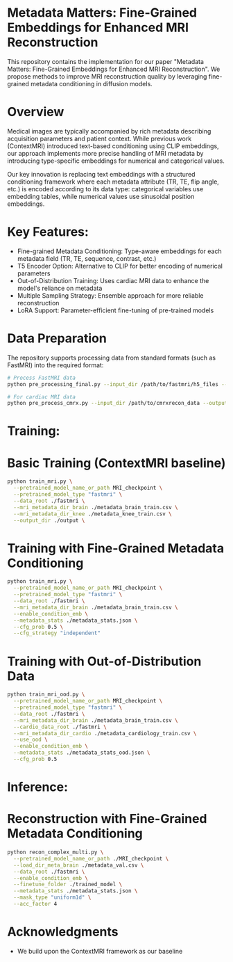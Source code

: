 # Metadata Matters: Fine-Grained Embeddings for Enhanced MRI Reconstruction

This repository contains the implementation for our paper "Metadata Matters: Fine-Grained Embeddings for Enhanced MRI Reconstruction". We propose methods to improve MRI reconstruction quality by leveraging fine-grained metadata conditioning in diffusion models.

# Overview

Medical images are typically accompanied by rich metadata describing acquisition parameters and patient context. While previous work (ContextMRI) introduced text-based conditioning using CLIP embeddings, our approach implements more precise handling of MRI metadata by introducing type-specific embeddings for numerical and categorical values.

Our key innovation is replacing text embeddings with a structured conditioning framework where each metadata attribute (TR, TE, flip angle, etc.) is encoded according to its data type: categorical variables use embedding tables, while numerical values use sinusoidal position embeddings.

# Key Features:

- Fine-grained Metadata Conditioning: Type-aware embeddings for each metadata field (TR, TE, sequence, contrast, etc.)
- T5 Encoder Option: Alternative to CLIP for better encoding of numerical parameters
- Out-of-Distribution Training: Uses cardiac MRI data to enhance the model's reliance on metadata
- Multiple Sampling Strategy: Ensemble approach for more reliable reconstruction
- LoRA Support: Parameter-efficient fine-tuning of pre-trained models

# Data Preparation

The repository supports processing data from standard formats (such as FastMRI) into the required format:

```bash
# Process FastMRI data
python pre_processing_final.py --input_dir /path/to/fastmri/h5_files --output_root ./fastmri --train

# For cardiac MRI data
python pre_process_cmrx.py --input_dir /path/to/cmrxrecon_data --output_dir ./fastmri
```

# Training:

# Basic Training (ContextMRI baseline)
```bash
python train_mri.py \
  --pretrained_model_name_or_path MRI_checkpoint \
  --pretrained_model_type "fastmri" \
  --data_root ./fastmri \
  --mri_metadata_dir_brain ./metadata_brain_train.csv \
  --mri_metadata_dir_knee ./metadata_knee_train.csv \
  --output_dir ./output \
```

# Training with Fine-Grained Metadata Conditioning
```bash
python train_mri.py \
  --pretrained_model_name_or_path MRI_checkpoint \
  --pretrained_model_type "fastmri" \
  --data_root ./fastmri \
  --mri_metadata_dir_brain ./metadata_brain_train.csv \
  --enable_condition_emb \
  --metadata_stats ./metadata_stats.json \
  --cfg_prob 0.5 \
  --cfg_strategy "independent"
```

# Training with Out-of-Distribution Data
```bash
python train_mri_ood.py \
  --pretrained_model_name_or_path MRI_checkpoint \
  --pretrained_model_type "fastmri" \
  --data_root ./fastmri \
  --mri_metadata_dir_brain ./metadata_brain_train.csv \
  --cardio_data_root ./fastmri \
  --mri_metadata_dir_cardio ./metadata_cardiology_train.csv \
  --use_ood \
  --enable_condition_emb \
  --metadata_stats ./metadata_stats_ood.json \
  --cfg_prob 0.5
```

# Inference:

# Reconstruction with Fine-Grained Metadata Conditioning
```bash
python recon_complex_multi.py \
  --pretrained_model_name_or_path ./MRI_checkpoint \
  --load_dir_meta_brain ./metadata_val.csv \
  --data_root ./fastmri \
  --enable_condition_emb \
  --finetune_folder ./trained_model \
  --metadata_stats ./metadata_stats.json \
  --mask_type "uniform1d" \
  --acc_factor 4
```

# Acknowledgments
- We build upon the ContextMRI framework as our baseline
